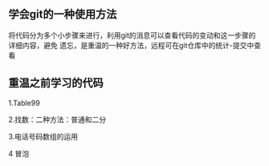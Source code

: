## 学会git的一种使用方法
将代码分为多个小步骤来进行，利用git的消息可以查看代码的变动和这一步骤的详细内容，避免
遗忘，是重温的一种好方法，远程可在git仓库中的统计-提交中查看

## 重温之前学习的代码
1.Table99

2.找数：二种方法：普通和二分

3.电话号码数组的运用

4 冒泡